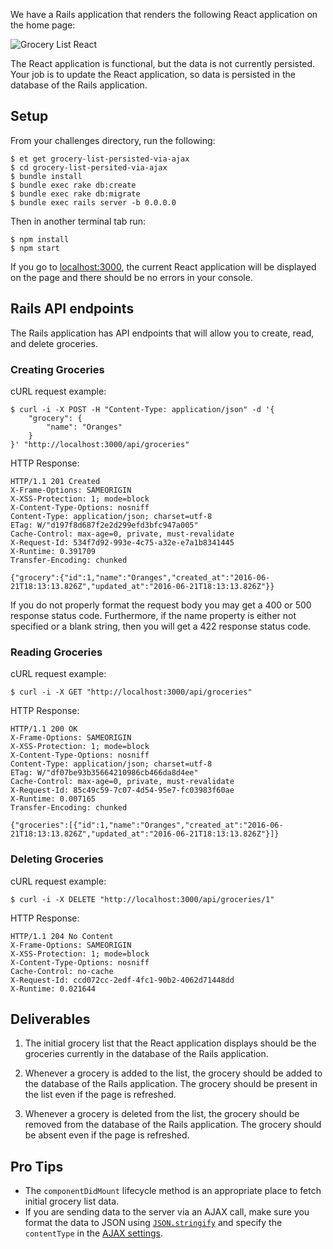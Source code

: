 We have a Rails application that renders the following React application on the
home page:

![Grocery List React][grocery-list-react]

The React application is functional, but the data is not currently persisted.
Your job is to update the React application, so data is persisted in the
database of the Rails application.

## Setup
From your challenges directory, run the following:

```
$ et get grocery-list-persisted-via-ajax
$ cd grocery-list-persited-via-ajax
$ bundle install
$ bundle exec rake db:create
$ bundle exec rake db:migrate
$ bundle exec rails server -b 0.0.0.0
```

Then in another terminal tab run:

```
$ npm install
$ npm start
```

If you go to [localhost:3000][localhost-3000], the current React application
will be displayed on the page and there should be no errors in your console.

## Rails API endpoints
The Rails application has API endpoints that will allow you to create, read, and
delete groceries.

### Creating Groceries
cURL request example:

```
$ curl -i -X POST -H "Content-Type: application/json" -d '{
    "grocery": {
        "name": "Oranges"
    }
}' "http://localhost:3000/api/groceries"
```

HTTP Response:

```
HTTP/1.1 201 Created
X-Frame-Options: SAMEORIGIN
X-XSS-Protection: 1; mode=block
X-Content-Type-Options: nosniff
Content-Type: application/json; charset=utf-8
ETag: W/"d197f8d687f2e2d299efd3bfc947a005"
Cache-Control: max-age=0, private, must-revalidate
X-Request-Id: 534f7d92-993e-4c75-a32e-e7a1b8341445
X-Runtime: 0.391709
Transfer-Encoding: chunked

{"grocery":{"id":1,"name":"Oranges","created_at":"2016-06-21T18:13:13.826Z","updated_at":"2016-06-21T18:13:13.826Z"}}
```

If you do not properly format the request body you may get a 400 or 500 response status
code. Furthermore, if the name property is either not specified or a blank
string, then you will get a 422 response status code.

### Reading Groceries
cURL request example:

```
$ curl -i -X GET "http://localhost:3000/api/groceries"
```

HTTP Response:

```
HTTP/1.1 200 OK
X-Frame-Options: SAMEORIGIN
X-XSS-Protection: 1; mode=block
X-Content-Type-Options: nosniff
Content-Type: application/json; charset=utf-8
ETag: W/"df07be93b35664210986cb466da8d4ee"
Cache-Control: max-age=0, private, must-revalidate
X-Request-Id: 85c49c59-7c07-4d54-95e7-fc03983f60ae
X-Runtime: 0.007165
Transfer-Encoding: chunked

{"groceries":[{"id":1,"name":"Oranges","created_at":"2016-06-21T18:13:13.826Z","updated_at":"2016-06-21T18:13:13.826Z"}]}
```

### Deleting Groceries
cURL request example:

```
$ curl -i -X DELETE "http://localhost:3000/api/groceries/1"
```

HTTP Response:

```
HTTP/1.1 204 No Content
X-Frame-Options: SAMEORIGIN
X-XSS-Protection: 1; mode=block
X-Content-Type-Options: nosniff
Cache-Control: no-cache
X-Request-Id: ccd072cc-2edf-4fc1-90b2-4062d71448dd
X-Runtime: 0.021644

```

## Deliverables

1. The initial grocery list that the React application displays should be the
   groceries currently in the database of the Rails application.

2. Whenever a grocery is added to the list, the grocery should be added to
   the database of the Rails application. The grocery should be present
   in the list even if the page is refreshed.

3. Whenever a grocery is deleted from the list, the grocery should be removed
   from the database of the Rails application. The grocery should be absent
   even if the page is refreshed.

## Pro Tips
* The `componentDidMount` lifecycle method is an appropriate place to fetch initial grocery list
    data.
* If you are sending data to the server via an AJAX call, make sure you format
    the data to JSON using [`JSON.stringify`][json-stringify] and specify
    the `contentType` in the [AJAX settings][ajax-settings].

[ajax-settings]: http://api.jquery.com/jquery.ajax/
[json-stringify]: https://developer.mozilla.org/en-US/docs/Web/JavaScript/Reference/Global_Objects/JSON/stringify
[grocery-list-react]: https://s3.amazonaws.com/horizon-production/images/grocery_list_react.png
[localhost-3000]: http://localhost:3000
